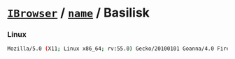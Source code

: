 # [`IBrowser`](/api/main/get-browser.md) / [`name`](../name.md) / Basilisk

### Linux

```sh
Mozilla/5.0 (X11; Linux x86_64; rv:55.0) Gecko/20100101 Goanna/4.0 Firefox/55.0 Basilisk/20171113
```